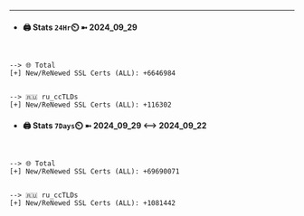 

---
- #### 🖨️ **Stats** `24Hr`⏲️ ➼ 2024_09_29
```console


--> 🌐 Total
[+] New/ReNewed SSL Certs (ALL): +6646984


--> 🇷🇺 ru_ccTLDs
[+] New/ReNewed SSL Certs (ALL): +116302

```

- #### 🖨️ **Stats** `7Days`⏲️ ➼ 2024_09_29 <--> 2024_09_22
```console


--> 🌐 Total
[+] New/ReNewed SSL Certs (ALL): +69690071


--> 🇷🇺 ru_ccTLDs
[+] New/ReNewed SSL Certs (ALL): +1081442

```

